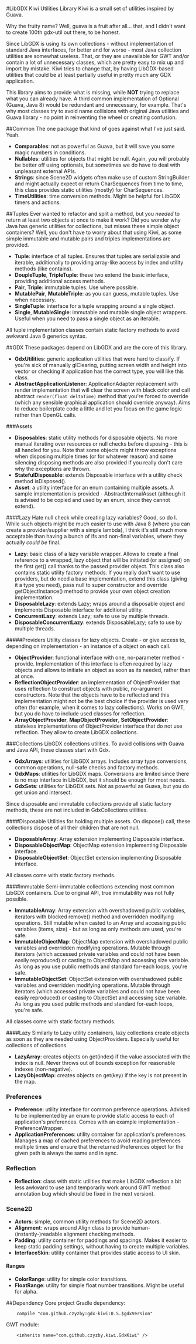 #LibGDX Kiwi Utilities Library
Kiwi is a small set of utilities inspired by Guava.

Why the fruity name? Well, guava is a fruit after all... that, and I didn't want to create 100th gdx-util out there, to be honest.

Since LibGDX is using its own collections - without implementation of standard Java interfaces, for better and for worse - most Java collection utilities are somewhat useless. That, or they are unavailable for GWT and/or contain a lot of unnecessary classes, which are pretty easy to mix up and import by mistake. Kiwi tries to change that, by having LibGDX-based utilities that could be at least partially useful in pretty much any GDX application.

This library aims to provide what is missing, while **NOT** trying to replace what you can already have. A third common implementation of Optional (Guava, Java 8) would be redundant and unnecessary, for example. That's why most classes try to avoid name collisions with original Java utilities and Guava library - no point in reinventing the wheel or creating confusion.

##Common
The one package that kind of goes against what I've just said. Yeah.
- **Comparables**: not as powerful as Guava, but it will save you some magic numbers in conditions.
- **Nullables**: utilities for objects that might be null. Again, you will probably be better off using optionals, but sometimes we do have to deal with unpleasant external APIs.
- **Strings**: since Scene2D widgets often make use of custom StringBuilder and might actually expect or return CharSequences from time to time, this class provides static utilities (mostly) for CharSequences.
- **TimeUtilities**: time conversion methods. Might be helpful for LibGDX timers and actions.

##Tuples
Ever wanted to refactor and split a method, but you *needed* to return at least two objects at once to make it work? Did you wonder why Java has generic utilities for collections, but misses these simple object containers? Well, you don't have to worry about that using Kiwi, as some simple immutable and mutable pairs and triples implementations are provided.
- **Tuple**: interface of all tuples. Ensures that tuples are serializable and iterable, additionally to providing array-like access by index and utility methods (like contains).
- **DoupleTuple**, **TripleTuple**: these two extend the basic interface, providing additional access methods.
- **Pair**, **Triple**: immutable tuples. Use where possible.
- **MutablePair**, **MutableTriple**: as you can guess, mutable tuples. Use when necessary.
- **SingleTuple**: interface for a tuple wrapping around a single object.
- **Single**, **MutableSingle**: immutable and mutable single object wrappers. Useful when you need to pass a single object as an iterable.

All tuple implementation classes contain static factory methods to avoid awkward Java 6 generics syntax.

##GDX
These packages depend on LibGDX and are the core of this library.
- **GdxUtilities**: generic application utilities that were hard to classify. If you're sick of manually glClearing, putting screen width and height into vector or checking if application has the correct type, you will like this class.
- **AbstractApplicationListener**: ApplicationAdapter replacement with render implementation that will clear the screen with black color and call abstract `render(float deltaTime)` method that you're forced to override (which any sensible graphical application should override anyway). Aims to reduce boilerplate code a little and let you focus on the game logic rather than OpenGL calls.

###Assets
- **Disposables**: static utility methods for disposable objects. No more manual iterating over resources or null checks before disposing - this is all handled for you. Note that some objects might throw exceptions when disposing multiple times (or for whatever reason) and some silencing disposing methods are also provided if you really don't care why the exceptions are thrown.
- **StatefulDisposable**: extends Disposable interface with a utility check method isDisposed().
- **Asset**: a utility interface for an enum containing multiple assets. A sample implementation is provided - AbstractInternalAsset (although it is advised to be copied and used by an enum, since they cannot extend).

####Lazy
Hate null check while creating lazy variables? Good, so do I. While such objects might be much easier to use with Java 8 (where you can create a provider/supplier with a simple lambda), I think it's still much more acceptable than having a bunch of ifs and non-final variables, where they actually _could be_ final.
- **Lazy**: basic class of a lazy variable wrapper. Allows to create a final reference to a wrapped, lazy object that will be initiated (or assigned) on the first get() call thanks to the passed provider object. This class also contains static utility factory methods. If you really don't want to use providers, but do need a base implementation, extend this class (giving it a type you need), pass null to super constructor and override getObjectInstance() method to provide your own object creation implementation.
- **DisposableLazy**: extends Lazy; wraps around a disposable object and implements Disposable interface for additional utility.
- **ConcurrentLazy**: extends Lazy; safe to use by multiple threads.
- **DisposableConcurrentLazy**: extends DisposableLazy; safe to use by multiple threads.


#####Providers
Utility classes for lazy objects. Create - or give access to, depending on implementation - an instance of a object on each call.
- **ObjectProvider**: functional interface with one, no-parameter method - provide. Implementation of this interface is often required by lazy objects and allows to initiate an object as soon as its needed, rather than at once.
- **ReflectionObjectProvider**: an implementation of ObjectProvider that uses reflection to construct objects with public, no-argument constructors. Note that the objects have to be reflected and this implementation might not be the best choice if the provider is used very often (for example, when it comes to lazy collections). Works on GWT, but you do have to include used classes for reflection.
- **ArrayObjectProvider**, **MapObjectProvider**, **SetObjectProvider**: stateless implementations of ObjectProvider interface that do not use reflection. They allow to create LibGDX collections.

###Collections
LibGDX collections utilities. To avoid collisions with Guava and Java API, these classes start with Gdx.
- **GdxArrays**: utilities for LibGDX arrays. Includes array type conversions, common operations, null-safe checks and factory methods.
- **GdxMaps**: utilities for LibGDX maps. Conversions are limited since there is no map interface in LibGDX, but it should be enough for most needs.
- **GdxSets**: utilities for LibGDX sets. Not as powerful as Guava, but you do get union and intersect.

Since disposable and immutable collections provide all static factory methods, these are not included in GdxCollections utilities.

####Disposable
Utilities for holding multiple assets. On dispose() call, these collections dispose of all their children that are not null.
- **DisposableArray**: Array extension implementing Disposable interface.
- **DisposableObjectMap**: ObjectMap extension implementing Disposable interface.
- **DisposableObjectSet**: ObjectSet extension implementing Disposable interface.

All classes come with static factory methods.

####Immutable
Semi-immutable collections extending most common LibGDX containers. Due to original API, true immutability was not fully possible.
- **ImmutableArray**: Array extension with overshadowed public variables, iterators with blocked remove() method and overridden modifying operations. Still mutable when casted to an Array and accessing public variables (items, size) - but as long as only methods are used, you're safe.
- **ImmutableObjectMap**: ObjectMap extension with overshadowed public variables and overridden modifying operations. Mutable through iterators (which accessed private variables and could not have been easily reproduced) or casting to ObjectMap and accessing size variable. As long as you use public methods and standard for-each loops, you're safe.
- **ImmutableObjectSet**: ObjectSet extension with overshadowed public variables and overridden modifying operations. Mutable through iterators (which accessed private variables and could not have been easily reproduced) or casting to ObjectSet and accessing size variable. As long as you used public methods and standard for-each loops, you're safe.

All classes come with static factory methods.

####Lazy
Similarly to Lazy utility containers, lazy collections create objects as soon as they are needed using ObjectProviders. Especially useful for collections of collections.
- **LazyArray**: creates objects on get(index) if the value associated with the index is null. Never throws out of bounds exception for reasonable indexes (non-negative).
- **LazyObjectMap**: creates objects on get(key) if the key is not present in the map.

### Preferences
- **Preference**: utility interface for common preference operations. Advised to be implemented by an enum to provide static access to each of application's preferences. Comes with an example implementation - PreferenceWrapper.
- **ApplicationPreferences**: utility container for application's preferences. Manages a map of cached preferences to avoid reading preferences multiple times and ensure that the returned Preferences object for the given path is always the same and in sync.

### Reflection
- **Reflection**: class with static utilities that make LibGDX reflection a bit less awkward to use (and temporarily work around GWT method annotation bug which should be fixed in the next version).

### Scene2D
- **Actors**: simple, common utility methods for Scene2D actors.
- **Alignment**: wraps around Align class to provide human-(instantly-)readable alignment checking methods.
- **Padding**: utility container for paddings and spacings. Makes it easier to keep static padding settings, without having to create multiple variables.
- **InterfaceSkin**: utility container that provides static access to UI skin.

#### Ranges
- **ColorRange**: utility for simple color transitions.
- **FloatRange**: utility for simple float number transitions. Might be useful for alpha.

##Dependency
Core project Gradle dependency:
```
    compile "com.github.czyzby:gdx-kiwi:0.5.$gdxVersion"
```
GWT module:
```
	<inherits name="com.github.czyzby.kiwi.GdxKiwi" />
```